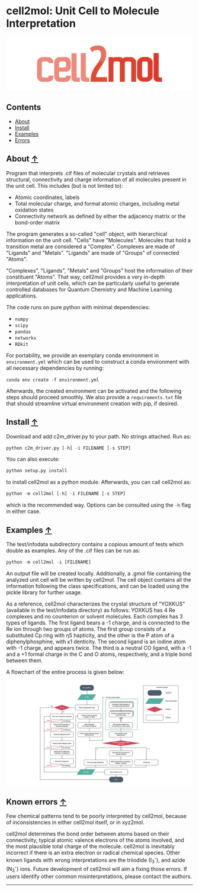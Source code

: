 cell2mol: Unit Cell to Molecule Interpretation
==============================================

![cell2mol logo](./images/cell2mol_logo.png)

## Contents
* [About](#about-)
* [Install](#install-)
* [Examples](#examples-)
* [Errors](#errors-)

## About [↑](#about)

Program that interprets .cif files of molecular crystals and retrieves structural, connectivity and charge information of all molecules present in the unit cell. This includes (but is not limited to):

- Atomic coordinates, labels
- Total molecular charge, and formal atomic charges, including metal oxidation states
- Connectivity network as defined by either the adjacency matrix or the bond-order matrix 

The program generates a so-called "cell" object, with hierarchical information on the unit cell. "Cells" have "Molecules". Molecules that hold a transition metal are considered a "Complex". Complexes are made of "Ligands" and "Metals". "Ligands" are made of "Groups" of connected "Atoms". 

"Complexes", "Ligands", "Metals" and "Groups" host the information of their constituent "Atoms". That way, cell2mol provides a very in-depth interpretation of unit cells, which can be particularly useful to generate controlled databases for Quantum Chemistry and Machine Learning applications. 

The code runs on pure python with minimal dependencies: 
- `numpy`
- `scipy`
- `pandas`
- `networkx`
- `RDkit` 

For portability, we provide an exemplary conda environment in `environment.yml` which can be used to construct a conda environment with all necessary dependencies by running:

`conda env create -f environment.yml`

Afterwards, the created environment can be activated and the following steps should proceed smoothly. We also provide a `requirements.txt` file that should streamline virtual environment creation with pip, if desired.

## Install [↑](#install)

Download and add c2m_driver.py to your path. No strings attached. Run as:

```python
python c2m_driver.py [-h] -i FILENAME [-s STEP]
```

You can also execute:

```python 
python setup.py install
```

to install cell2mol as a python module. Afterwards, you can call cell2mol as:

```python 
python -m cell2mol [-h] -i FILENAME [-s STEP]
```

which is the recommended way. Options can be consulted using the `-h` flag in either case.

## Examples [↑](#examples)

The test/infodata subdirectory contains a copious amount of tests which double as examples. Any of the .cif files can be run as:

```python
python -m cell2mol -i [FILENAME]
```

An output file will be created locally. Additionally, a .gmol file containing the analyzed unit cell will be written by cell2mol. The cell object contains all the information following the class specifications, and can be loaded using the pickle library for further usage.

As a reference, cell2mol characterizes the crystal structure of "YOXKUS" (available in the test/infodata directory) as follows: YOXKUS has 4 Re complexes and no counterion or solvent molecules. Each complex has 3 types of ligands. The first ligand bears a -1 charge, and is connected to the Re ion through two groups of atoms. The first group consists of a substituted Cp ring with η5 hapticity, and the other is the P atom of a diphenylphosphine, with κ1 denticity. The second ligand is an iodine atom with -1 charge, and appears twice. The third is a neutral CO ligand, with a -1 and a +1 formal charge in the C and O atoms, respectively, and a triple bond between them.

A flowchart of the entire process is given below:

![Flowchart of cell2mol](./images/Flowchart_cell2mol.png)

## Known errors [↑](#errors)

Few chemical patterns tend to be poorly interpreted by cell2mol, because of inconsistencies in either cell2mol itself, or in xyz2mol.

cell2mol determines the bond order between atoms based on their connectivity, typical atomic valence electrons of the atoms involved, and the most plausible total charge of the molecule. cell2mol is inevitably incorrect if there is an extra electron or radical chemical species. Other known ligands with wrong interpretations are the triiodide (I<sub>3</sub><sup>-</sup>), and azide (N<sub>3</sub><sup>-</sup>) ions. Future development of cell2mol will aim a fixing those errors. If users identify other common misinterpretations, please contact the authors. 


---
